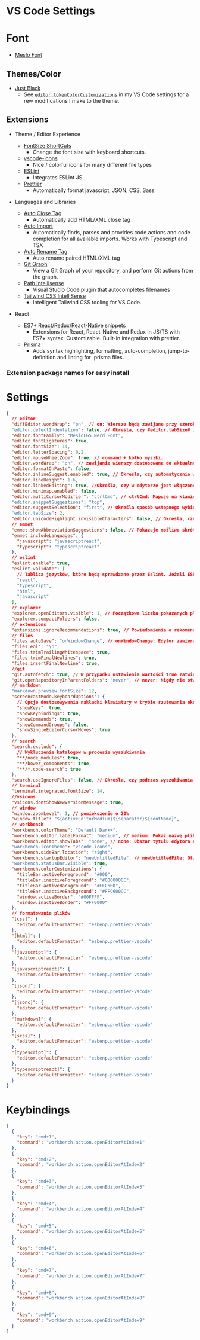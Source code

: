 # VS Code Settings

# Font

* [Meslo Font](https://github.com/fontmgr/MesloLGSNF)

## Themes/Color

* [Just Black]()
  * See [`editor.tokenColorCustomizations`](#settings) in my VS Code settings for a rew modifications I make to the theme.

## Extensions

* Theme / Editor Experience

  * [FontSize ShortCuts]()
    * Change the font size with keyboard shortcuts.
  * [vscode-icons](https://marketplace.visualstudio.com/items?itemName=vscode-icons-team.vscode-icons)
    * Nice / colorful icons for many different file types
  * [ESLint](https://marketplace.visualstudio.com/items?itemName=dbaeumer.vscode-eslint)
    * Integrates ESLint JS
  * [Prettier](https://marketplace.visualstudio.com/items?itemName=esbenp.prettier-vscode)
    * Automatically format javascript, JSON, CSS, Sass

* Languages and Libraries
  * [Auto Close Tag](https://marketplace.visualstudio.com/items?itemName=formulahendry.auto-close-tag)
    * Automatically add HTML/XML close tag
  * [Auto Import](https://marketplace.visualstudio.com/items?itemName=steoates.autoimport)
    * Automatically finds, parses and provides code actions and code completion for all available imports. Works with Typescript and TSX
  * [Auto Rename Tag](https://marketplace.visualstudio.com/items?itemName=formulahendry.auto-rename-tag)
    * Auto rename paired HTML/XML tag
  * [Git Graph](https://marketplace.visualstudio.com/items?itemName=mhutchie.git-graph)
    * View a Git Graph of your repository, and perform Git actions from the graph.
  * [Path Intellisense](https://marketplace.visualstudio.com/items?itemName=christian-kohler.path-intellisense)
    * Visual Studio Code plugin that autocompletes filenames
  * [Tailwind CSS IntelliSense](https://marketplace.visualstudio.com/items?itemName=bradlc.vscode-tailwindcss)
    * Intelligent Tailwind CSS tooling for VS Code.

* React
  * [ES7+ React/Redux/React-Native snippets](https://marketplace.visualstudio.com/items?itemName=dsznajder.es7-react-js-snippets)
    * Extensions for React, React-Native and Redux in JS/TS with ES7+ syntax. Customizable. Built-in integration with prettier.
  * [Prisma](https://marketplace.visualstudio.com/items?itemName=Prisma.prisma)
    * Adds syntax highlighting, formatting, auto-completion, jump-to-definition and linting for .prisma files.

### Extension package names for easy install

# Settings

```json
{
  // editor
  "diffEditor.wordWrap": "on", // on: Wiersze będą zawijane przy szerokości okienka ekranu.
  "editor.detectIndentation": false, // Określa, czy #editor.tabSize# i #editor.insertSpaces# będą automatycznie wykrywane po otwarciu pliku na podstawie zawartości pliku.
  "editor.fontFamily": "MesloLGS Nerd Font",
  "editor.fontLigatures": true,
  "editor.fontSize": 14,
  "editor.letterSpacing": 0.2,
  "editor.mouseWheelZoom": true, // command + kółko myszki.
  "editor.wordWrap": "on", // zawijanie wierszy dostosowane do aktualnej szerokości okna
  "editor.formatOnPaste": false,
  "editor.inlineSuggest.enabled": true, // Określa, czy automatycznie wyświetlać wbudowane sugestie w edytorze.
  "editor.lineHeight": 1.6,
  "editor.linkedEditing": true, //Określa, czy w edytorze jest włączone edytowanie połączone. Zależnie od języka, powiązane symbole (np. tagi HTML) są aktualizowane podczas edytowania.
  "editor.minimap.enabled": false,
  "editor.multiCursorModifier": "ctrlCmd", // ctrlCmd: Mapuje na klawisz „Control” na klawisz „Command” w systemie macOS.
  "editor.snippetSuggestions": "top",
  "editor.suggestSelection": "first", // Określa sposób wstępnego wybierania sugestii podczas wyświetlania listy sugestii. first: Zawsze wybieraj pierwszą sugestię.
  "editor.tabSize": 2,
  "editor.unicodeHighlight.invisibleCharacters": false, // Określa, czy znaki, które tylko rezerwują miejsce lub nie mają żadnej szerokości, są wyróżniane.
  // emmet
  "emmet.showAbbreviationSuggestions": false, // Pokazuje możliwe skróty wtyczki Emmet jako sugestie. Nie dotyczy arkuszy stylów lub gdy właściwość emmet.showExpandedAbbreviation ma wartość „never”.
  "emmet.includeLanguages": {
    "javascript": "javascriptreact",
    "typescript": "typescriptreact"
  },
  // eslint
  "eslint.enable": true,
  "eslint.validate": [
    // Tablica języtków, które będą sprawdzane przez Eslint. Jeżeli ESLint nie jest zainstalowany, wyświetli błąd.
    "react",
    "typescript",
    "html",
    "javascript"
  ],
  // explorer
  "explorer.openEditors.visible": 1, // Początkowa liczba pokazanych plików w edycji. Jeeli będzie ich więcej zostanie wyświetlony pasek przewijania.
  "explorer.compactFolders": false,
  // extensions
  "extensions.ignoreRecommendations": true, // Powiadomienia o rekomendacjach dotyczących rozszerzeń nie będą wyświetlane.
  // files
  "files.autoSave": "onWindowChange", // onWindowChange: Edytor zawierający zmiany jest automatycznie zapisywany, gdy okno utraci fokus.
  "files.eol": "\n",
  "files.trimTrailingWhitespace": true,
  "files.trimFinalNewlines": true,
  "files.insertFinalNewline": true,
  //git
  "git.autofetch": true, // W przypadku ustawienia wartości true zatwierdzenia będą automatycznie pobierane z domyślnego repozytorium zdalnego bieżącego repozytorium Git.
  "git.openRepositoryInParentFolders": "never", // never: Nigdy nie otwieraj repozytorium w folderach nadrzędnych obszarów roboczych lub otwartych plików.
  // markdown
  "markdown.preview.fontSize": 12,
  "screencastMode.keyboardOptions": {
    // Opcje dostosowywania nakładki klawiatury w trybie rzutowania ekranu.
    "showKeys": true,
    "showKeybindings": true,
    "showCommands": true,
    "showCommandGroups": false,
    "showSingleEditorCursorMoves": true
  },
  // search
  "search.exclude": {
    // Wykluczenie katalogów w procesie wyszukiwania
    "**/node_modules": true,
    "**/bower_components": true,
    "**/*.code-search": true
  },
  "search.useIgnoreFiles": false, // Określa, czy podczas wyszukiwania plików używać plików „.gitignore” i „.ignore”.
  // terminal
  "terminal.integrated.fontSize": 14,
  //vsicons
  "vsicons.dontShowNewVersionMessage": true,
  // window
  "window.zoomLevel": 1, // powiększenie o 20%
  "window.title": "${activeEditorMedium}${separator}${rootName}",
  // workbench
  "workbench.colorTheme": "Default Dark+",
  "workbench.editor.labelFormat": "medium", // medium: Pokaż nazwę pliku, po której następuje jego ścieżka względem folderu obszaru roboczego.
  "workbench.editor.showTabs": "none", // none: Obszar tytułu edytora nie jest wyświetlany.
  "workbench.iconTheme": "vscode-icons",
  "workbench.sideBar.location": "right",
  "workbench.startupEditor": "newUntitledFile", // newUntitledFile: Otwórz nowy plik bez tytułu (ma zastosowanie tylko przy otwieraniu pustego okna).
  "workbench.statusBar.visible": true,
  "workbench.colorCustomizations": {
    "titleBar.activeForeground": "#000",
    "titleBar.inactiveForeground": "#000000CC",
    "titleBar.activeBackground": "#FFC600",
    "titleBar.inactiveBackground": "#FFC600CC",
    "window.activeBorder": "#00FFFF",
    "window.inactiveBorder": "#FF0000"
  },
  // formatowanie plików
  "[css]": {
    "editor.defaultFormatter": "esbenp.prettier-vscode"
  },
  "[html]": {
    "editor.defaultFormatter": "esbenp.prettier-vscode"
  },
  "[javascript]": {
    "editor.defaultFormatter": "esbenp.prettier-vscode"
  },
  "[javascriptreact]": {
    "editor.defaultFormatter": "esbenp.prettier-vscode"
  },
  "[json]": {
    "editor.defaultFormatter": "esbenp.prettier-vscode"
  },
  "[jsonc]": {
    "editor.defaultFormatter": "esbenp.prettier-vscode"
  },
  "[markdown]": {
    "editor.defaultFormatter": "esbenp.prettier-vscode"
  },
  "[scss]": {
    "editor.defaultFormatter": "esbenp.prettier-vscode"
  },
  "[typescript]": {
    "editor.defaultFormatter": "esbenp.prettier-vscode"
  },
  "[typescriptreact]": {
    "editor.defaultFormatter": "esbenp.prettier-vscode"
  }
}
```

# Keybindings

```json
[
  {
    "key": "cmd+1",
    "command": "workbench.action.openEditorAtIndex1"
  },
  {
    "key": "cmd+2",
    "command": "workbench.action.openEditorAtIndex2"
  },
  {
    "key": "cmd+3",
    "command": "workbench.action.openEditorAtIndex3"
  },
  {
    "key": "cmd+4",
    "command": "workbench.action.openEditorAtIndex4"
  },
  {
    "key": "cmd+5",
    "command": "workbench.action.openEditorAtIndex5"
  },
  {
    "key": "cmd+6",
    "command": "workbench.action.openEditorAtIndex6"
  },
  {
    "key": "cmd+7",
    "command": "workbench.action.openEditorAtIndex7"
  },
  {
    "key": "cmd+8",
    "command": "workbench.action.openEditorAtIndex8"
  },
  {
    "key": "cmd+9",
    "command": "workbench.action.openEditorAtIndex9"
  }
]
```
